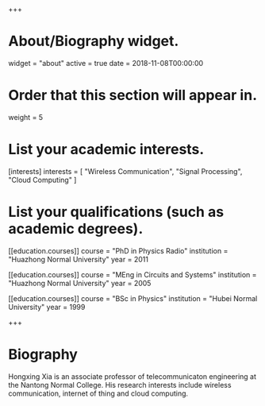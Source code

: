 +++
# About/Biography widget.
widget = "about"
active = true
date = 2018-11-08T00:00:00

# Order that this section will appear in.
weight = 5

# List your academic interests.
[interests]
  interests = [
    "Wireless Communication",
    "Signal Processing",
    "Cloud Computing"
  ]

# List your qualifications (such as academic degrees).
[[education.courses]]
  course = "PhD in Physics Radio"
  institution = "Huazhong Normal University"
  year = 2011

[[education.courses]]
  course = "MEng in Circuits and Systems"
  institution = "Huazhong Normal University"
  year = 2005

[[education.courses]]
  course = "BSc in Physics"
  institution = "Hubei Normal University"
  year = 1999
 
+++

# Biography

Hongxing Xia  is an associate professor of telecommunicaton engineering at the Nantong Normal College. His research interests include wireless communication, internet of thing and  cloud computing. 
